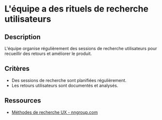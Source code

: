 # L'équipe a des rituels de recherche utilisateurs

## Description

L'équipe organise régulièrement des sessions de recherche utilisateurs pour
recueillir des retours et améliorer le produit.

## Critères

- Des sessions de recherche sont planifiées régulièrement.
- Les retours utilisateurs sont documentés et analysés.

## Ressources

- [Méthodes de recherche UX - nngroup.com](https://www.nngroup.com/articles/which-ux-research-methods/)
